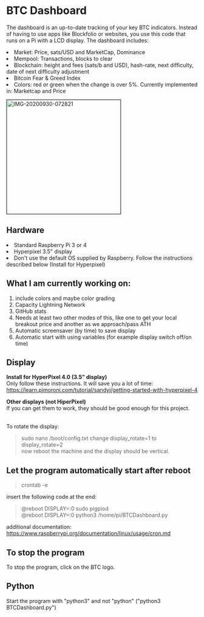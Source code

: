 # BTC Dashboard
The dashboard is an up-to-date tracking of your key BTC indicators. Instead of having to use apps like Blockfolio or websites, you use this code that runs on a Pi with a LCD display. The dashboard includes:<br>
<li> Market: Price, sats/USD and MarketCap, Dominance
<li> Mempool: Transactions, blocks to clear
<li> Blockchain: height and fees (sats/b and USD), hash-rate, next difficulty, date of next difficulty adjustment
<li> Bitcoin Fear & Greed Index
<li> Colors: red or green when the change is over 5%. Currently implemented in: Marketcap and Price

<img src="https://i.ibb.co/nsZsrcG/IMG-20201005-125918.jpg" width="300" alt="IMG-20200930-072821" border="1"><br>

## Hardware
<li>Standard Raspberry Pi 3 or 4
<li>Hyperpixel 3.5" display 
<li>Don't use the default OS supplied by Raspberry. Follow the instructions described below (Install for Hyperpixel)

## What I am currently working on:
1. include colors and maybe color grading
2. Capacity Lightning Network
3. GitHub stats
4. Needs at least two other modes of this, like one to get your local breakout price and another as we approach/pass ATH
5. Automatic screensaver (by time) to save display
6. Automatic start with using variables (for example display switch off/on time)

## Display
<b>Install for HyperPixel 4.0 (3.5" display)</b><br>
    Only follow these instructions. It will save you a lot of time:<br>
    https://learn.pimoroni.com/tutorial/sandyj/getting-started-with-hyperpixel-4<br>

<b>Other displays (not HiperPixel)</b><br>
If you can get them to work, they should be good enough for this project.<br><br>

To rotate the display: <br>
> sudo nano /boot/config.txt
change display_rotate=1 to display_rotate=2<br>
now reboot the machine and the display should be vertical.

## Let the program automatically start after reboot
> crontab -e

insert the following code at the end:<br>
> @reboot DISPLAY=:0 sudo pigpiod<br>
> @reboot DISPLAY=:0 python3 /home/pi/BTCDashboard.py

additional documentation: https://www.raspberrypi.org/documentation/linux/usage/cron.md

## To stop the program
To stop the program, click on the BTC logo. 

## Python
Start the program with "python3" and not "python"  ("python3 BTCDashboard.py")
